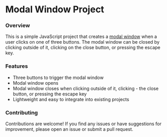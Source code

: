 # Modal Window Project

### Overview 
This is a simple JavaScript project that creates a [modal window](https://6635014e669e3d0af2315d87--playful-croquembouche-cce46b.netlify.app/) when a user clicks on one of three buttons. The modal window can be closed by clicking outside of it, clicking on the close button, or pressing the escape key.

### Features
- Three buttons to trigger the modal window
- Modal window opens
- Modal window closes when clicking outside of it, clicking - the close button, or pressing the escape key
- Lightweight and easy to integrate into existing projects

### Contributing
Contributions are welcome! If you find any issues or have suggestions for improvement, please open an issue or submit a pull request.

